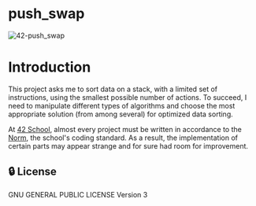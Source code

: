 # push_swap

![42-push_swap](https://socialify.git.ci/julienhouyet/42-push_swap/image?logo=https%3A%2F%2Fgithub.com%2Fayogun%2F42-project-badges%2Fraw%2Fmain%2Fbadges%2Fpush_swapm.png&name=1&owner=1&pattern=Circuit%20Board&theme=Auto)

# Introduction

This project asks me to sort data on a stack, with a limited set of instructions, using the smallest possible number of actions. To succeed, I need to manipulate different types of algorithms and choose the most appropriate solution (from among several) for optimized data sorting.

At [42 School](https://github.com/42School), almost every project must be written in accordance to the [Norm](https://github.com/42School/norminette/blob/master/pdf/en.norm.pdf), the school's coding standard. As a result, the implementation of certain parts may appear strange and for sure had room for improvement.

##  :lock: License

GNU GENERAL PUBLIC LICENSE
Version 3